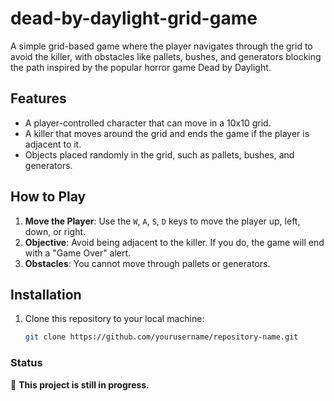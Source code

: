 # dead-by-daylight-grid-game

A simple grid-based game where the player navigates through the grid to avoid the killer, with obstacles like pallets, bushes, and generators blocking the path inspired by the popular horror game Dead by Daylight. 

## Features
- A player-controlled character that can move in a 10x10 grid.
- A killer that moves around the grid and ends the game if the player is adjacent to it.
- Objects placed randomly in the grid, such as pallets, bushes, and generators.

## How to Play
1. **Move the Player**: Use the `W`, `A`, `S`, `D` keys to move the player up, left, down, or right.
2. **Objective**: Avoid being adjacent to the killer. If you do, the game will end with a "Game Over" alert.
3. **Obstacles**: You cannot move through pallets or generators.

## Installation
1. Clone this repository to your local machine:
   ```bash
   git clone https://github.com/yourusername/repository-name.git

### Status
🚧 **This project is still in progress**.

